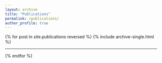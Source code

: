 ```yaml
---
layout: archive
title: "Publications"
permalink: /publications/
author_profile: true
---
```


{% for post in site.publications reversed %}
  {% include archive-single.html %}
  ***
{% endfor %}
